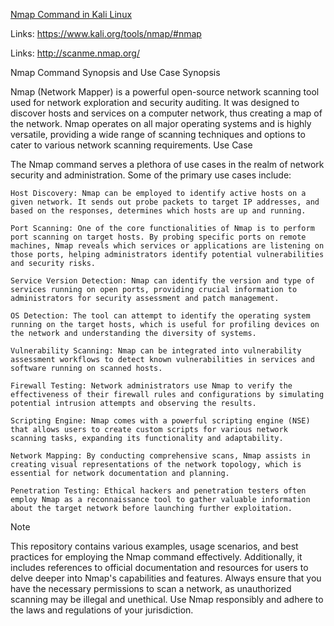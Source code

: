 <u>Nmap Command in Kali Linux</u>

Links: https://www.kali.org/tools/nmap/#nmap

Links: http://scanme.nmap.org/



Nmap Command Synopsis and Use Case
Synopsis

Nmap (Network Mapper) is a powerful open-source network scanning tool used for network exploration and security auditing. It was designed to discover hosts and services on a computer network, thus creating a map of the network. Nmap operates on all major operating systems and is highly versatile, providing a wide range of scanning techniques and options to cater to various network scanning requirements.
Use Case

The Nmap command serves a plethora of use cases in the realm of network security and administration. Some of the primary use cases include:

    Host Discovery: Nmap can be employed to identify active hosts on a given network. It sends out probe packets to target IP addresses, and based on the responses, determines which hosts are up and running.

    Port Scanning: One of the core functionalities of Nmap is to perform port scanning on target hosts. By probing specific ports on remote machines, Nmap reveals which services or applications are listening on those ports, helping administrators identify potential vulnerabilities and security risks.

    Service Version Detection: Nmap can identify the version and type of services running on open ports, providing crucial information to administrators for security assessment and patch management.

    OS Detection: The tool can attempt to identify the operating system running on the target hosts, which is useful for profiling devices on the network and understanding the diversity of systems.

    Vulnerability Scanning: Nmap can be integrated into vulnerability assessment workflows to detect known vulnerabilities in services and software running on scanned hosts.

    Firewall Testing: Network administrators use Nmap to verify the effectiveness of their firewall rules and configurations by simulating potential intrusion attempts and observing the results.

    Scripting Engine: Nmap comes with a powerful scripting engine (NSE) that allows users to create custom scripts for various network scanning tasks, expanding its functionality and adaptability.

    Network Mapping: By conducting comprehensive scans, Nmap assists in creating visual representations of the network topology, which is essential for network documentation and planning.

    Penetration Testing: Ethical hackers and penetration testers often employ Nmap as a reconnaissance tool to gather valuable information about the target network before launching further exploitation.

Note

This repository contains various examples, usage scenarios, and best practices for employing the Nmap command effectively. Additionally, it includes references to official documentation and resources for users to delve deeper into Nmap's capabilities and features. Always ensure that you have the necessary permissions to scan a network, as unauthorized scanning may be illegal and unethical. Use Nmap responsibly and adhere to the laws and regulations of your jurisdiction.
